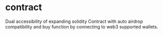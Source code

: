 # contract
Dual accessibility of expanding solidity
Contract with auto airdrop compatibility and buy function by connecting to web3 supported wallets.
